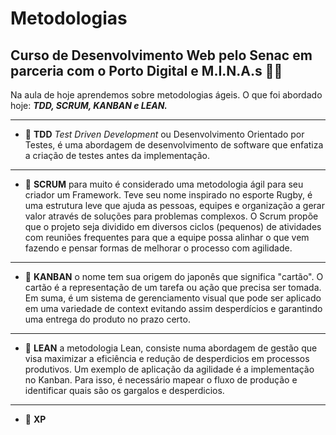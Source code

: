 # Metodologias

## Curso de Desenvolvimento Web pelo Senac em parceria com o Porto Digital e M.I.N.A.s 	:woman_technologist:

Na aula de hoje aprendemos sobre metodologias ágeis. O que foi abordado hoje: _**TDD, SCRUM, KANBAN  e LEAN.**_
****************
- :pushpin: **TDD**
_Test Driven Development_ ou Desenvolvimento Orientado por Testes, é uma abordagem de desenvolvimento de software que enfatiza a criação de testes antes da implementação. 
****************
- :pushpin: **SCRUM**
para muito é considerado uma metodologia ágil para seu criador um Framework. Teve seu nome inspirado no esporte Rugby, é uma estrutura leve que ajuda as pessoas, equipes e organização a gerar valor através de soluções para problemas complexos. O Scrum propõe que o projeto seja dividido em diversos ciclos (pequenos) de atividades com reuniões frequentes para que a equipe possa alinhar o que vem fazendo e pensar formas de melhorar o processo com agilidade.
******************
- :pushpin: **KANBAN**
o nome tem sua origem do japonês que significa "cartão". O cartão é a representação de um tarefa ou ação que precisa ser tomada. Em suma, é um sistema de gerenciamento visual que pode ser aplicado em uma variedade de context evitando assim desperdícios e garantindo uma entrega do produto no prazo certo. 
***********************
- :pushpin: **LEAN**
a metodologia Lean, consiste numa abordagem de gestão que visa maximizar a eficiência e redução de desperdicios em processos produtivos. Um exemplo de aplicação da agilidade é a implementação no Kanban. Para isso, é necessário mapear o fluxo de produção e identificar quais são os gargalos e desperdicios. 
********************
- :pushpin: **XP**

